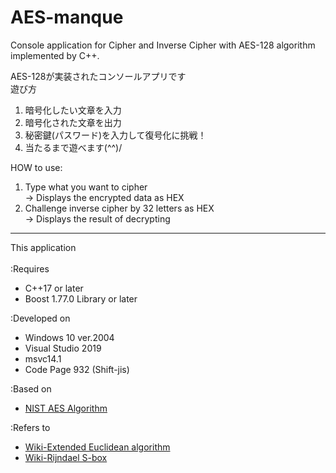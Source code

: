 # AES-manque
Console application for Cipher and Inverse Cipher with AES-128 algorithm implemented by C++.

AES-128が実装されたコンソールアプリです<br>
遊び方
1. 暗号化したい文章を入力
2. 暗号化された文章を出力
3. 秘密鍵(パスワード)を入力して復号化に挑戦！
4. 当たるまで遊べます(^^)/


HOW to use:
1. Type what you want to cipher
<br>-> Displays the encrypted data as HEX
2. Challenge inverse cipher by 32 letters as HEX
<br>-> Displays the result of decrypting

---
This application<br><br>
:Requires
- C++17 or later
- Boost 1.77.0 Library or later

:Developed on
- Windows 10 ver.2004
- Visual Studio 2019
- msvc14.1
- Code Page 932 (Shift-jis)

:Based on
- [NIST AES Algorithm](https://csrc.nist.gov/csrc/media/publications/fips/197/final/documents/fips-197.pdf)

:Refers to
- [Wiki-Extended Euclidean algorithm](https://en.wikipedia.org/wiki/Extended_Euclidean_algorithm)
- [Wiki-Rijndael S-box](https://en.wikipedia.org/wiki/Rijndael_S-box#Inverse_S-box)
